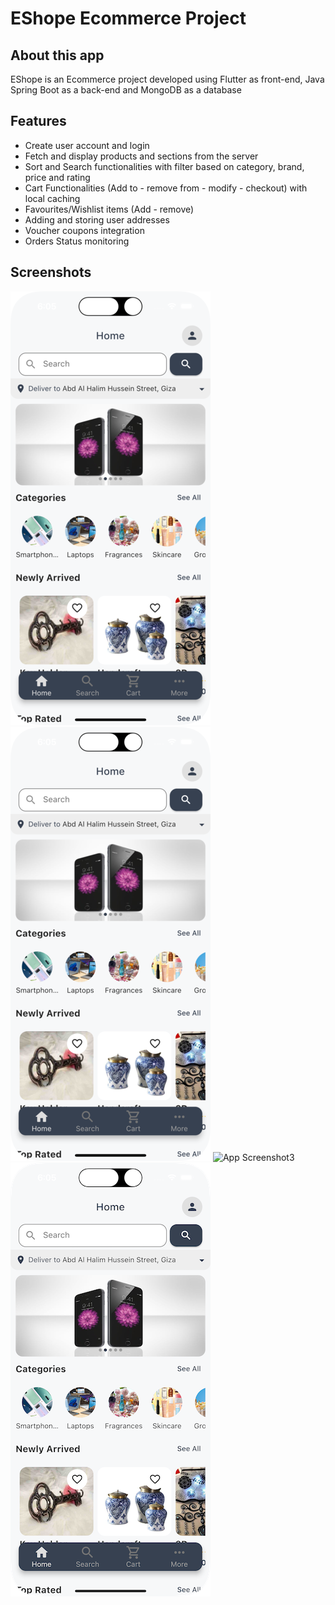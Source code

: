 # EShope Ecommerce Project

## About this app

EShope is an Ecommerce project developed using Flutter as front-end, Java Spring Boot as a back-end and MongoDB as a database

## Features

- Create user account and login
- Fetch and display products and sections from the server
- Sort and Search functionalities with filter based on category, brand, price and rating
- Cart Functionalities (Add to - remove from - modify - checkout) with local caching
- Favourites/Wishlist items (Add - remove)
- Adding and storing user addresses
- Voucher coupons integration
- Orders Status monitoring

## Screenshots

![App Screenshot1](/screenshots/screenshot1.png) ![App Screenshot2](/screenshots/screenshot1.png) ![App Screenshot3](https://www.simpleimageresizer.com/_uploads/photos/17a96bae/Simulator_Screenshot_-_iPhone_14_Pro_-_2023-06-17_at_18.11.19_2_320x694.png) ![App Screenshot4](/screenshots/s3.png)

